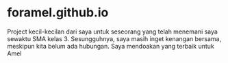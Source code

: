 # foramel.github.io
Project kecil-kecilan dari saya untuk seseorang yang telah menemani saya sewaktu SMA kelas 3. Sesungguhnya, saya masih inget kenangan bersama, meskipun kita belum ada hubungan. Saya mendoakan yang terbaik untuk Amel
